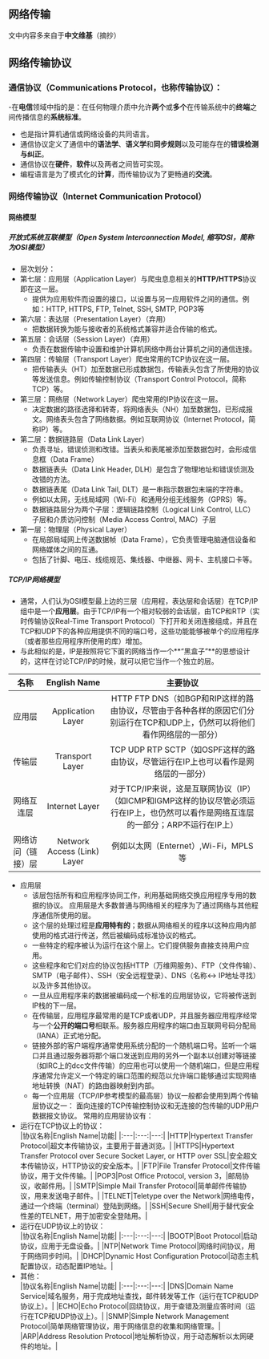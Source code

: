 ## 网络传输
文中内容多来自于**中文维基**（摘抄）

## 网络传输协议
### 通信协议（Communications Protocol，也称**传输协议**）：
-在**电信**领域中指的是：在任何物理介质中允许**两个**或**多个**在传输系统中的**终端**之间传播信息的**系统标准**。  
- 也是指计算机通信或网络设备的共同语言。
- 通信协议定义了通信中的**语法学**、**语义学**和**同步规则**以及可能存在的**错误检测与纠正**。
- 通信协议在**硬件**，**软件**以及两者之间皆可实现。
- 编程语言是为了模式化的**计算**，而传输协议为了更畅通的**交流**。

### 网络传输协议（Internet Communication Protocol）
#### 网络模型
##### 开放式系统互联模型（Open System Interconnection Model, 缩写OSI，简称为**OSI模型**）
- 层次划分：
- 第七层：应用层（Application Layer）与爬虫息息相关的**HTTP/HTTPS**协议即在这一层。
  - 提供为应用软件而设置的接口，以设置与另一应用软件之间的通信。例如：HTTP, HTTPS, FTP, Telnet, SSH, SMTP, POP3等
- 第六层：表达层（Presentation Layer）（弃用）
  - 把数据转换为能与接收者的系统格式兼容并适合传输的格式。
- 第五层：会话层（Session Layer）（弃用）
  - 负责在数据传输中设置和维护计算机网络中两台计算机之间的通信连接。
- 第四层：传输层（Transport Layer）爬虫常用的TCP协议在这一层。
  - 把传输表头（HT）加至数据已形成数据包，传输表头包含了所使用的协议等发送信息。例如传输控制协议（Transport Control Protocol，简称TCP）等。
- 第三层：网络层（Network Layer）爬虫常用的IP协议在这一层。
  - 决定数据的路径选择和转寄，将网络表头（NH）加至数据包，已形成报文。网络表头包含了网络数据。例如互联网协议（Internet Protocol，简称IP）等。
- 第二层：数据链路层（Data Link Layer）
  - 负责寻址，错误侦测和改错。当表头和表尾被添加至数据包时，会形成信息框（Data Frame）
  - 数据链表头（Data Link Header, DLH）是包含了物理地址和错误侦测及改错的方法。
  - 数据链表尾（Data Link Tail, DLT）是一串指示数据包末端的字符串。
  - 例如以太网，无线局域网（Wi-Fi）和通用分组无线服务（GPRS）等。
  - 数据链路层分为两个子层：逻辑链路控制（Logical Link Control, LLC）子层和介质访问控制（Media Access Control, MAC）子层
- 第一层：物理层（Physical Layer）
  - 在局部局域网上传送数据帧（Data Frame），它负责管理电脑通信设备和网络媒体之间的互通。
  - 包括了针脚、电压、线缆规范、集线器、中继器、网卡、主机接口卡等。
    
##### TCP/IP网络模型
- 通常，人们认为OSI模型最上边的三层（应用程，表达层和会话层）在TCP/IP组中是一个**应用层**。由于TCP/IP有一个相对较弱的会话层，由TCP和RTP（实时传输协议Real-Time Transport Protocol）下打开和关闭连接组成，并且在TCP和UDP下的各种应用提供不同的端口号，这些功能能够被单个的应用程序（或者那些应用程序所使用的库）增加。
- 与此相似的是，IP是按照将它下面的网络当作一个**“黑盒子”**的思想设计的，这样在讨论TCP/IP的时候，就可以把它当作一个独立的层。  
  
|名称|English Name|主要协议| 
|:---:|:---:|:---:|  
|应用层|Application Layer|HTTP FTP DNS（如BGP和RIP这样的路由协议，尽管由于各种各样的原因它们分别运行在TCP和UDP上，仍然可以将他们看作网络层的一部分）|  
|传输层|Transport Layer|TCP UDP RTP SCTP（如OSPF这样的路由协议，尽管运行在IP上也可以看作是网络层的一部分）|  
|网络互连层|Internet Layer|对于TCP/IP来说，这是互联网协议（IP）（如ICMP和IGMP这样的协议尽管必须运行在IP上，也仍然可以看作是网络互连层的一部分；ARP不运行在IP上）|  
|网络访问（链接）层|Network Access (Link) Layer|例如以太网（Enternet）,Wi-Fi，MPLS等|  
   
- 应用层
  - 该层包括所有和应用程序协同工作，利用基础网络交换应用程序专用的数据的协议。 应用层是大多数普通与网络相关的程序为了通过网络与其他程序通信所使用的层。
  - 这个层的处理过程是**应用特有的**；数据从网络相关的程序以这种应用内部使用的格式进行传送，然后被编码成标准协议的格式。
  - 一些特定的程序被认为运行在这个层上。它们提供服务直接支持用户应用。
  - 这些程序和它们对应的协议包括HTTP（万维网服务）、FTP（文件传输）、SMTP（电子邮件）、SSH（安全远程登录）、DNS（名称<-> IP地址寻找）以及许多其他协议。
  - 一旦从应用程序来的数据被编码成一个标准的应用层协议，它将被传送到IP栈的下一层。
  - 在传输层，应用程序最常用的是TCP或者UDP，并且服务器应用程序经常与一个**公开的端口号**相联系。服务器应用程序的端口由互联网号码分配局（IANA）正式地分配。
  - 链接外部的客户端程序通常使用系统分配的一个随机端口号。监听一个端口并且通过服务器将那个端口发送到应用的另外一个副本以创建对等链接（如IRC上的dcc文件传输）的应用也可以使用一个随机端口，但是应用程序通常允许定义一个特定的端口范围的规范以允许端口能够通过实现网络地址转换（NAT）的路由器映射到内部。
  - 每一个应用层（TCP/IP参考模型的最高层）协议一般都会使用到两个传输层协议之一： 面向连接的TCP传输控制协议和无连接的包传输的UDP用户数据报文协议。 常用的应用层协议有：
- 运行在TCP协议上的协议：  
|协议名称|English Name|功能|
|:---|:---:|---:|
|HTTP|Hypertext Transfer Protocol|超文本传输协议，主要用于普通浏览。|
|HTTPS|Hypertext Transfer Protocol over Secure Socket Layer, or HTTP over SSL|安全超文本传输协议，HTTP协议的安全版本。|
|FTP|File Transfer Protocol|文件传输协议，用于文件传输。|
|POP3|Post Office Protocol, version 3，|邮局协议，收邮件用。|
|SMTP|Simple Mail Transfer Protocol|简单邮件传输协议，用来发送电子邮件。|
|TELNET|Teletype over the Network|网络电传，通过一个终端（terminal）登陆到网络。|
|SSH|Secure Shell|用于替代安全性差的TELNET，用于加密安全登陆用。|
- 运行在UDP协议上的协议：  
|协议名称|English Name|功能|
|:---|:---:|---:|
|BOOTP|Boot Protocol|启动协议，应用于无盘设备。|
|NTP|Network Time Protocol|网络时间协议，用于网络同步时间。|
|DHCP|Dynamic Host Configuration Protocol|动态主机配置协议，动态配置IP地址。|
- 其他：  
|协议名称|English Name|功能|
|:---|:---:|---:|
|DNS|Domain Name Service|域名服务，用于完成地址查找，邮件转发等工作（运行在TCP和UDP协议上）。|
|ECHO|Echo Protocol|回绕协议，用于查错及测量应答时间（运行在TCP和UDP协议上）。|
|SNMP|Simple Network Management Protocol|简单网络管理协议，用于网络信息的收集和网络管理。|
|ARP|Address Resolution Protocol|地址解析协议，用于动态解析以太网硬件的地址。|
    
